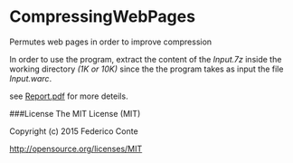 # CompressingWebPages
Permutes web pages in order to improve compression

In order to use the program, extract the content of the *Input.7z* inside the working directory *(1K or 10K)*
since the the program takes as input the file *Input.warc*.

see [Report.pdf](./Report.pdf) for more deteils.

###License
The MIT License (MIT)

Copyright (c) 2015 Federico Conte

http://opensource.org/licenses/MIT
